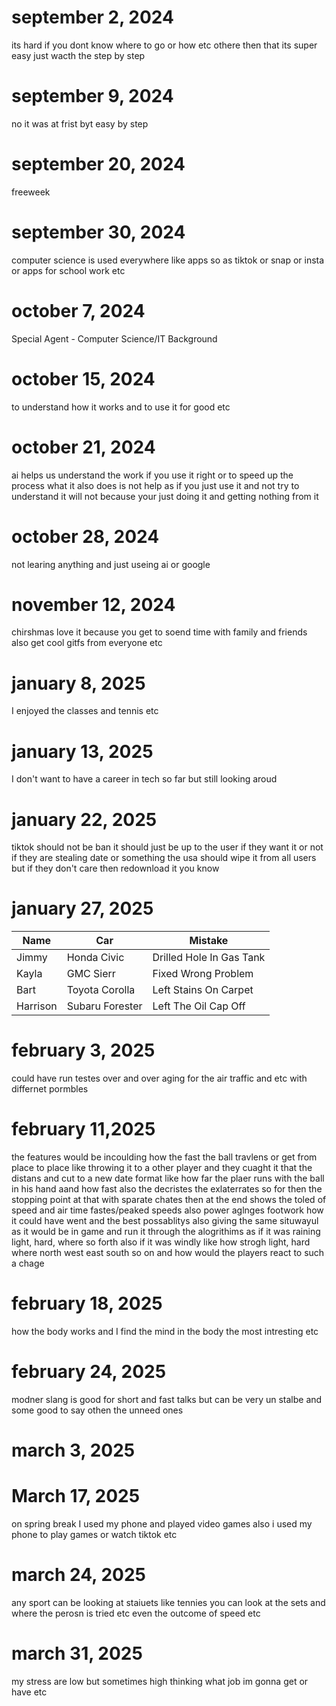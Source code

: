 # september 2, 2024
its hard if you dont know where to go or how etc othere then that its super easy just wacth the step by step
# september 9, 2024
no it was at frist byt easy by step 
# september 20, 2024
freeweek
# september 30, 2024
computer science is used everywhere like apps so as tiktok or snap or insta or apps for school work etc 
# october 7, 2024
Special Agent - Computer Science/IT Background
# october 15, 2024 
to understand how it works and to use it for good etc
# october 21, 2024
ai helps us understand the work if you use it right or to speed up the process what it also does is not help as if you just use it and not try to understand it will not because your just doing it and getting nothing from it
# october 28, 2024
not learing anything and just useing ai or google
# november 12, 2024 
chirshmas love it because you get to soend time with family and friends also get cool gitfs from everyone etc 
# january 8, 2025
I enjoyed the classes and tennis etc
# january 13, 2025
I don't want to have a career in tech so far but still looking aroud 
# january 22, 2025 
tiktok should not be ban it should just be up to the user if they want it or not if they are stealing date or something the usa should wipe it from all users but if they don't care then redownload it you know
# january 27, 2025
|Name|Car|Mistake|
| ----|------- | ----------- |
|Jimmy|		Honda Civic  |Drilled Hole In Gas Tank|
|Kayla|	GMC Sierr| Fixed Wrong Problem|
|Bart|		Toyota Corolla |Left Stains On Carpet|
|Harrison| Subaru Forester |Left The Oil Cap Off|
# february 3, 2025 
could have run testes over and over aging for the air traffic and etc with differnet pormbles 
# february 11,2025
the features would be incoulding how the fast the ball travlens or get from place to place like throwing it to a other player and they cuaght it that the distans and cut to a new date format like how far the plaer runs with the ball in his hand aand how fast also the decristes the exlaterrates so for then the stopping point at that with sparate chates then at the end shows the toled of speed and air time fastes/peaked speeds also power aglnges footwork how it could have went and the best possablitys also giving the same situwayul as it would be in game and run it through the alogrithims as if it was raining light, hard, where so forth also if it was windly like how strogh light, hard where north west east south so on and how would the players react to such a chage  
# february 18, 2025
how the body works and I find the mind in the body the most intresting etc
# february 24, 2025
modner slang is good for short and fast talks but can be very un stalbe and some good to say othen the unneed ones
# march 3, 2025

# March 17, 2025
on spring break I used my phone and played video games also i used my phone to play games or watch tiktok etc
# march 24, 2025
any sport can be looking at staiuets like tennies you can look at the sets and where the perosn is tried etc even the outcome of speed etc
# march 31, 2025
my stress are low but sometimes high thinking what job im gonna get or have etc 
